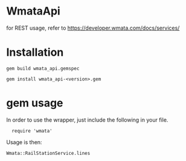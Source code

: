 # WmataApi

for REST usage, refer to https://developer.wmata.com/docs/services/

# Installation
    gem build wmata_api.gemspec
  
    gem install wmata_api-<version>.gem
  
# gem usage

  In order to use the wrapper, just include the following in your file.
  
      require 'wmata'
    
  Usage is then:
  
    Wmata::RailStationService.lines
